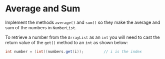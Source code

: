 # Average and Sum

Implement the methods `average()` and `sum()` so they make the average and sum of the numbers in `NumberList`.

To retrieve a number from the `ArrayList` as an `int` you will need to cast the return value of the `get()` method to an `int` as shown below:

```java
int number = (int)(numbers.get(i));         // i is the index
```